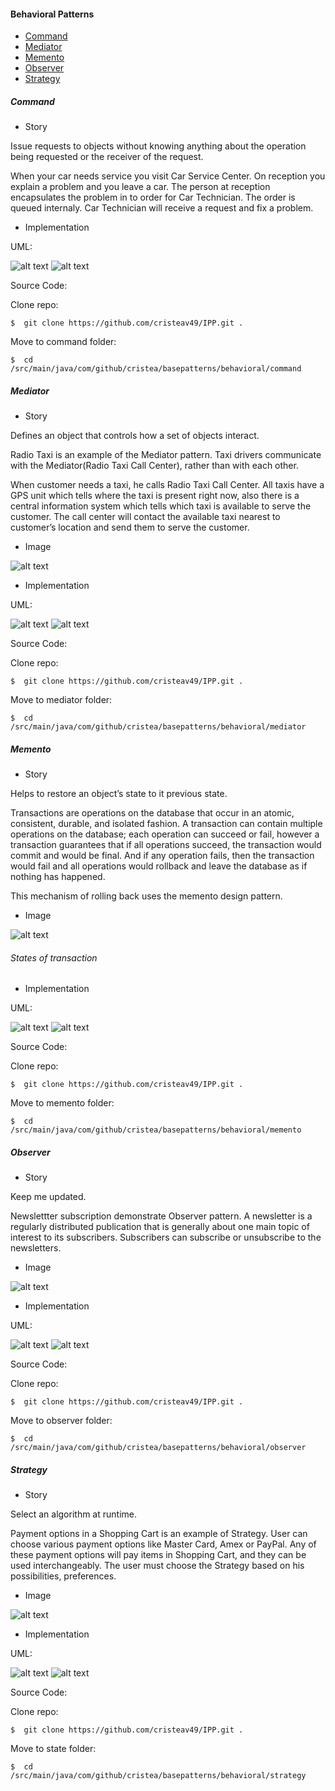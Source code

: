 #### Behavioral Patterns
* [Command](#Command)
* [Mediator](#Mediator)
* [Memento](#Memento)
* [Observer](#Observer)
* [Strategy](#Strategy)


##### <a id="Command"></a>Command
* Story

Issue requests to objects without knowing anything about the operation being requested or the receiver of the request.

When your car needs service you visit Car Service Center. On reception you explain a problem and you leave a car.
The person at reception encapsulates the problem in to order for Car Technician. The order is queued internaly.
Car Technician will receive a request and fix a problem.

* Implementation

UML: 

![alt text](https://github.com/cristeav49/IPP/blob/master/src/main/java/com/github/cristea/basepatterns/behavioral/command/pattern/diagram_command.png "UML Command")
![alt text](https://github.com/cristeav49/IPP/blob/master/src/main/java/com/github/cristea/basepatterns/behavioral/command/diagram_command.png "UML Command")

Source Code:

Clone repo:
```
$  git clone https://github.com/cristeav49/IPP.git .
```

Move to command folder:

```
$  cd /src/main/java/com/github/cristea/basepatterns/behavioral/command
```



##### <a id="Mediator"></a>Mediator
* Story

Defines an object that controls how a set of objects interact.

Radio Taxi is an example of the Mediator pattern.
Taxi drivers communicate with the Mediator(Radio Taxi Call Center), rather than with each other. 

When customer needs a taxi, he calls Radio Taxi Call Center. 
All taxis have a GPS unit which tells where the taxi is present right now, also there is a central information system which tells which taxi is available to serve the customer. 
The call center will contact the available taxi nearest to customer’s location and send them to serve the customer.

* Image

![alt text](https://github.com/cristeav49/IPP/blob/master/images/mediator.jpg "Call Center Taxis Libres")  

* Implementation

UML: 

![alt text](https://github.com/cristeav49/IPP/blob/master/src/main/java/com/github/cristea/basepatterns/behavioral/mediator/pattern/diagram_mediator.png "UML Mediator")
![alt text](https://github.com/cristeav49/IPP/blob/master/src/main/java/com/github/cristea/basepatterns/behavioral/mediator/diagram_mediator.png "UML Mediator")

Source Code:

Clone repo:
```
$  git clone https://github.com/cristeav49/IPP.git .
```

Move to mediator folder:

```
$  cd /src/main/java/com/github/cristea/basepatterns/behavioral/mediator
```

##### <a id="Memento"></a>Memento
* Story

Helps to restore an object’s state to it previous state.

Transactions are operations on the database that occur in an atomic, consistent, durable, and isolated fashion. 
A transaction can contain multiple operations on the database; each operation can succeed or fail, however a transaction guarantees that if all operations succeed, 
the transaction would commit and would be final. 
And if any operation fails, then the transaction would fail and all operations would rollback and leave the database as if nothing has happened.

This mechanism of rolling back uses the memento design pattern. 

* Image

![alt text](https://github.com/cristeav49/IPP/blob/master/images/memento.jpg "States of transaction")  
###### States of transaction 

* Implementation

UML: 

![alt text](https://github.com/cristeav49/IPP/blob/master/src/main/java/com/github/cristea/basepatterns/behavioral/memento/pattern/diagram_memento.png "UML Memento")
![alt text](https://github.com/cristeav49/IPP/blob/master/src/main/java/com/github/cristea/basepatterns/behavioral/memento/diagram_memento.png "UML Memento")

Source Code:

Clone repo:
```
$  git clone https://github.com/cristeav49/IPP.git .
```

Move to memento folder:

```
$  cd /src/main/java/com/github/cristea/basepatterns/behavioral/memento
```

##### <a id="Observer"></a>Observer
* Story

Keep me updated.

Newslettter subscription demonstrate Observer pattern.
A newsletter is a regularly distributed publication that is generally about one main topic of interest to its subscribers. 
Subscribers can subscribe or unsubscribe to the newsletters.

* Image

![alt text](https://github.com/cristeav49/IPP/blob/master/images/observer.jpg "Newsletter")  

* Implementation

UML: 

![alt text](https://github.com/cristeav49/IPP/blob/master/src/main/java/com/github/cristea/basepatterns/behavioral/observer/pattern/diagram_observer.png "UML Observer")
![alt text](https://github.com/cristeav49/IPP/blob/master/src/main/java/com/github/cristea/basepatterns/behavioral/observer/diagram_observer.png "UML Observer")

Source Code:

Clone repo:
```
$  git clone https://github.com/cristeav49/IPP.git .
```

Move to observer folder:

```
$  cd /src/main/java/com/github/cristea/basepatterns/behavioral/observer
```


##### <a id="Strategy"></a>Strategy
* Story

Select an algorithm at runtime.

Payment options in a Shopping Cart is an example of Strategy.
User can choose various payment options like Master Card, Amex or PayPal.
Any of these payment options will pay items in Shopping Cart, and they can be used interchangeably. 
The user must choose the Strategy based on his possibilities, preferences.

* Image

![alt text](https://github.com/cristeav49/IPP/blob/master/images/strategy.jpg "Credit Card")  

* Implementation

UML: 

![alt text](https://github.com/cristeav49/IPP/blob/master/src/main/java/com/github/cristea/basepatterns/behavioral/strategy/pattern/diagram_strategy.png "UML Strategy")
![alt text](https://github.com/cristeav49/IPP/blob/master/src/main/java/com/github/cristea/basepatterns/behavioral/strategy/diagram_strategy.png "UML Strategy")

Source Code:

Clone repo:
```
$  git clone https://github.com/cristeav49/IPP.git .
```

Move to state folder:

```
$  cd /src/main/java/com/github/cristea/basepatterns/behavioral/strategy
```

